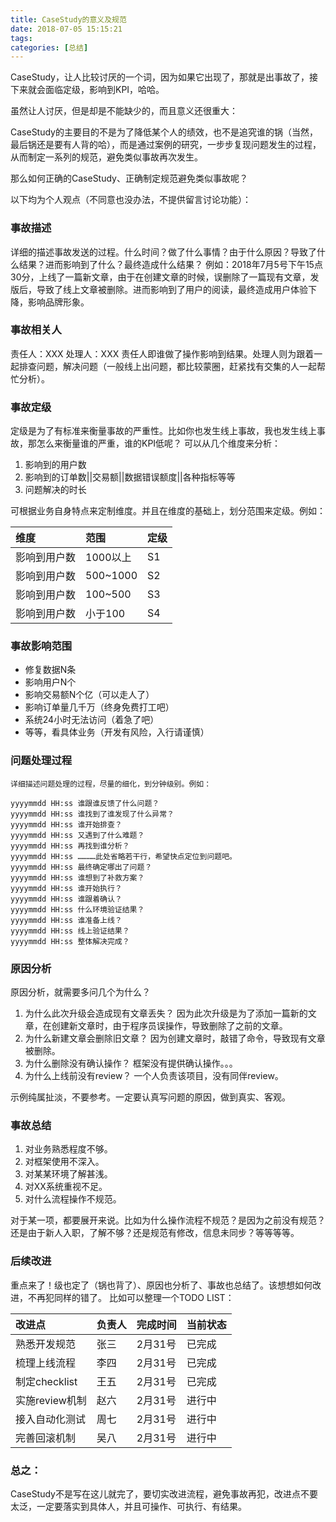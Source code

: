 ```yaml
---
title: CaseStudy的意义及规范
date: 2018-07-05 15:15:21
tags: 
categories: [总结]
---
```

CaseStudy，让人比较讨厌的一个词，因为如果它出现了，那就是出事故了，接下来就会面临定级，影响到KPI，哈哈。

虽然让人讨厌，但是却是不能缺少的，而且意义还很重大：

CaseStudy的主要目的不是为了降低某个人的绩效，也不是追究谁的锅（当然，最后锅还是要有人背的哈），而是通过案例的研究，一步步复现问题发生的过程，从而制定一系列的规范，避免类似事故再次发生。

那么如何正确的CaseStudy、正确制定规范避免类似事故呢？

以下均为个人观点（不同意也没办法，不提供留言讨论功能）：

### 事故描述      
详细的描述事故发送的过程。什么时间？做了什么事情？由于什么原因？导致了什么结果？进而影响到了什么？最终造成什么结果？
例如：2018年7月5号下午15点30分，上线了一篇新文章，由于在创建文章的时候，误删除了一篇现有文章，发版后，导致了线上文章被删除。进而影响到了用户的阅读，最终造成用户体验下降，影响品牌形象。
### 事故相关人
责任人：XXX 
处理人：XXX
责任人即谁做了操作影响到结果。处理人则为跟着一起排查问题，解决问题（一般线上出问题，都比较蒙圈，赶紧找有交集的人一起帮忙分析）。

### 事故定级
定级是为了有标准来衡量事故的严重性。比如你也发生线上事故，我也发生线上事故，那怎么来衡量谁的严重，谁的KPI低呢？
可以从几个维度来分析：
1. 影响到的用户数
2. 影响到的订单数||交易额||数据错误额度||各种指标等等
3. 问题解决的时长

可根据业务自身特点来定制维度。并且在维度的基础上，划分范围来定级。例如：

|维度|范围|定级|
|:-|:-|:-|
|影响到用户数|1000以上|S1|
|影响到用户数|500~1000|S2|
|影响到用户数|100~500|S3|
|影响到用户数|小于100|S4|

### 事故影响范围
* 修复数据N条
* 影响用户N个
* 影响交易额N个亿（可以走人了）
* 影响订单量几千万（终身免费打工吧）
* 系统24小时无法访问（着急了吧）
* 等等，看具体业务（开发有风险，入行请谨慎）

### 问题处理过程
```
详细描述问题处理的过程，尽量的细化，到分钟级别。例如：

yyyymmdd HH:ss 谁跟谁反馈了什么问题？
yyyymmdd HH:ss 谁找到了谁发现了什么异常？
yyyymmdd HH:ss 谁开始排查？
yyyymmdd HH:ss 又遇到了什么难题？
yyyymmdd HH:ss 再找到谁分析？
yyyymmdd HH:ss …………此处省略若干行，希望快点定位到问题吧。
yyyymmdd HH:ss 最终确定哪出了问题？
yyyymmdd HH:ss 谁想到了补救方案？
yyyymmdd HH:ss 谁开始执行？
yyyymmdd HH:ss 谁跟着确认？
yyyymmdd HH:ss 什么环境验证结果？
yyyymmdd HH:ss 谁准备上线？
yyyymmdd HH:ss 线上验证结果？
yyyymmdd HH:ss 整体解决完成？
```

### 原因分析
原因分析，就需要多问几个为什么？
1. 为什么此次升级会造成现有文章丢失？
因为此次升级是为了添加一篇新的文章，在创建新文章时，由于程序员误操作，导致删除了之前的文章。
2. 为什么新建文章会删除旧文章？
因为创建文章时，敲错了命令，导致现有文章被删除。
3. 为什么删除没有确认操作？
框架没有提供确认操作。。。
4. 为什么上线前没有review？
一个人负责该项目，没有同伴review。

示例纯属扯淡，不要参考。一定要认真写问题的原因，做到真实、客观。

### 事故总结
1. 对业务熟悉程度不够。
2. 对框架使用不深入。
3. 对某某环境了解甚浅。
4. 对XX系统重视不足。
5. 对什么流程操作不规范。

对于某一项，都要展开来说。比如为什么操作流程不规范？是因为之前没有规范？还是由于新人入职，了解不够？还是规范有修改，信息未同步？等等等等。

### 后续改进
重点来了！级也定了（锅也背了）、原因也分析了、事故也总结了。该想想如何改进，不再犯同样的错了。
比如可以整理一个TODO LIST：

|改进点|负责人|完成时间|当前状态|
|:-|:-|:-|:-|
|熟悉开发规范|张三|2月31号|已完成|
|梳理上线流程|李四|2月31号|已完成|
|制定checklist|王五|2月31号|已完成|
|实施review机制|赵六|2月31号|进行中|
|接入自动化测试|周七|2月31号|进行中|
|完善回滚机制|吴八|2月31号|进行中|


### 总之：
CaseStudy不是写在这儿就完了，要切实改进流程，避免事故再犯，改进点不要太泛，一定要落实到具体人，并且可操作、可执行、有结果。